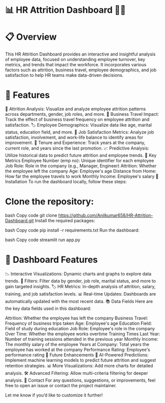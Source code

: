 
# 📊 HR Attrition Dashboard 🧑‍💼
# 📋 Overview
This HR Attrition Dashboard provides an interactive and insightful analysis of employee data, focused on understanding employee turnover, key metrics, and trends that impact the workforce. It incorporates various factors such as attrition, business travel, employee demographics, and job satisfaction to help HR teams make data-driven decisions.

# 💼 Features
🔄 Attrition Analysis: Visualize and analyze employee attrition patterns across departments, gender, job roles, and more.
🧳 Business Travel Impact: Track the effect of business travel frequency on employee attrition and satisfaction.
🏷 Employee Demographics: Visualize data like age, marital status, education field, and more.
💼 Job Satisfaction Metrics: Analyze job satisfaction, involvement, and work-life balance to identify areas for improvement.
📅 Tenure and Experience: Track years at the company, current role, and years since the last promotion.
📈 Predictive Analysis: Utilize historical data to predict future attrition and employee trends.
🔢 Key Metrics
Employee Number (emp no): Unique identifier for each employee
Job Role: Role in the company (e.g., Manager, Engineer)
Attrition: Whether the employee left the company
Age: Employee's age
Distance from Home: How far the employee travels to work
Monthly Income: Employee's salary
🔧 Installation
To run the dashboard locally, follow these steps:

# Clone the repository:

bash
Copy code
git clone https://github.com/Anilkumar658/HR-Attrition-Dashboard.git
Install the required packages:

bash
Copy code
pip install -r requirements.txt
Run the dashboard:

bash
Copy code
streamlit run app.py
# 🎨 Dashboard Features
📉 Interactive Visualizations: Dynamic charts and graphs to explore data trends.
📍 Filters: Filter data by gender, job role, marital status, and more to gain targeted insights.
🏷 HR Metrics: In-depth analysis of attrition, salary, training, and job satisfaction levels.
📊 Real-time Updates: Dashboards are automatically updated with the most recent data.
📚 Data Fields
Here are the key data fields used in this dashboard:

Attrition: Whether the employee has left the company
Business Travel: Frequency of business trips taken
Age: Employee's age
Education Field: Field of study during education
Job Role: Employee's role in the company
Over Time: Whether the employee works overtime
Training Times Last Year: Number of training sessions attended in the previous year
Monthly Income: The monthly salary of the employee
Years at Company: Total years the employee has worked at the company
Performance Rating: Employee's performance rating
🚀 Future Enhancements
🔮 AI-Powered Predictions: Implement machine learning models to predict future attrition and suggest retention strategies.
📊 More Visualizations: Add more charts for detailed analysis.
🛠 Advanced Filtering: Allow multi-criteria filtering for deeper analysis.
💬 Contact
For any questions, suggestions, or improvements, feel free to open an issue or contact the project maintainer.

Let me know if you’d like to customize it further!
